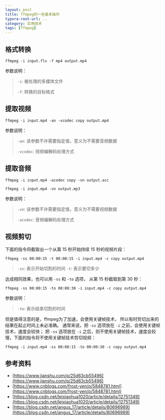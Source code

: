 ```yaml
---
layout: post
title: ffmpeg的一些基本操作
typora-root-url: ..
category: 实用技术
tags: [ffmpeg]
---
```


## 格式转换

```shell
ffmpeg -i input.flv -f mp4 output.mp4
```

参数说明：

> `-i`: 被处理的多媒体文件
>
> `-f`: 转换的目标格式

##  提取视频

```shell
ffmpeg -i input.mp4 -an -vcodec copy output.mp4
```

参数说明：

> `-an`: 该参数不许需要指定值，意义为不需要音频数据
>
> `-vcodec`: 视频编解码处理方式

## 提取音频

```shell
ffmpeg -i input.mp4 -acodec copy -vn output.acc
```

```shell
ffmpeg -i input.mp4 -vn output.mp3
```

参数说明：

> `-vn`: 该参数不许需要指定值，意义为不需要视频数据
>
> `-acodec`: 音频编解码处理方式

## 视频剪切

下面的指令将截取出一个从第 15 秒开始持续 15 秒的视频片段：

```shell
ffmpeg -ss 00:00:15 -t 00:00:15 -i input.mp4 -c copy output.mp4
```

> `-ss`: 表示开始切割的时间
> `-t`: 表示要切多少

达成相同效果，也可以用 `-ss` 和 `-to` 选项， 从第 15 秒截取到第 30 秒：

```shell
ffmpeg -ss 00:00:15 -to 00:00:30 -i input.mp4 -c copy output.mp4
```

参数说明：

> `-to`: 表示结束切割的时间

但是值得注意的是，ffmpeg为了加速，会使用关键帧技术， 所以有时剪切出来的结果在起止时间上未必准确。 通常来说，把 `-ss` 选项放在 `-i` 之前，会使用关键帧技术，速度会较快； 把 `-ss` 选项放在 `-i` 之后，则不使用关键帧技术，速度会较慢，下面的指令将不使用关键帧技术剪切视频：

```shell
ffmpeg -i input.mp4 -ss 00:00:15 -to 00:00:30 -c copy output.mp4
```

## 参考资料

- [https://www.jianshu.com/p/25d63cb55496](https://www.jianshu.com/p/25d63cb55496)
- [https://www.cnblogs.com/frost-yen/p/5848781.html](https://www.cnblogs.com/frost-yen/p/5848781.html)
- [https://blog.csdn.net/leixiaohua1020/article/details/12751349](https://blog.csdn.net/leixiaohua1020/article/details/12751349)
- [https://blog.csdn.net/angus_17/article/details/80696989](https://blog.csdn.net/angus_17/article/details/80696989)